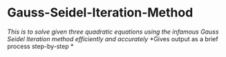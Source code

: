 # Gauss-Seidel-Iteration-Method
*This is to solve given three quadratic equations using the infamous Gauss Seidel Iteration method efficiently and accurately*
*Gives output as a brief process step-by-step * 

